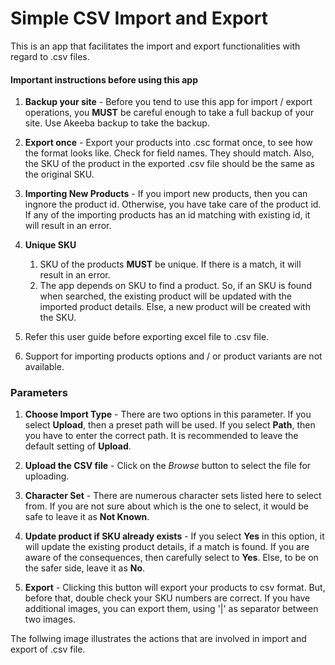 # Simple CSV Import and Export

This is an app that facilitates the import and export functionalities with regard to .csv files.

#### Important instructions before using this app

1. **Backup your site** - 
Before you tend to use this app for import / export operations, you **MUST** be careful enough to take a full backup of your site. Use Akeeba backup to take the backup.

2. **Export once** - 
Export your products into .csc format once, to see how the format looks like. Check for field names. They should match. Also, the SKU of the product in the exported .csv file should be the same as the original SKU.

3. **Importing New Products** - 
If you import new products, then you can ingnore the product id. Otherwise, you have take care of the product id. If any of the importing products has an id matching with existing id, it will result in an error. 

4. **Unique SKU**
    1. SKU of the products **MUST** be unique. If there is a match, it will result in an error.
    2. The app depends on SKU to find a product. So, if an SKU is found when searched, the existing product will be updated with the imported product details. Else, a new product will be created with the SKU. 

5. Refer this user guide before exporting excel file to .csv file. 

6. Support for importing products options and / or product variants are not available.

### Parameters

1. **Choose Import Type** - 
There are two options in this parameter. If you select **Upload**, then a preset path will be used. If you select **Path**, then you have to enter the correct path. It is recommended to leave the default setting of **Upload**.

2. **Upload the CSV file** - 
Click on the *Browse* button to select the file for uploading.

3. **Character Set** -
There are numerous character sets listed here to select from. If you are not sure about which is the one to select, it would be safe to leave it as **Not Known**.

4. **Update product if SKU already exists** -
If you select **Yes** in this option, it will update the existing product details, if a match is found. If you are aware of the consequences, then carefully select to **Yes**. Else, to be on the safer side, leave it as **No**.

5. **Export** -
Clicking this button will export your products to csv format. But, before that, double check your SKU numbers are correct. If you have additional images, you can export them, using '|' as separator between two images.

The follwing image illustrates the actions that are involved in import and export of .csv file.



















